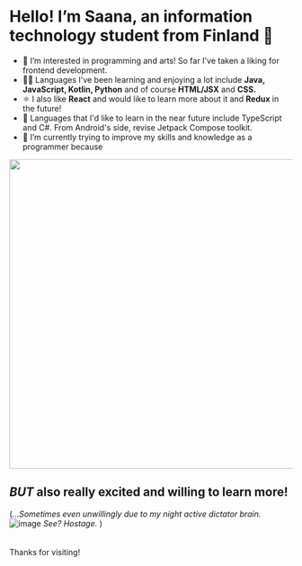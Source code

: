 # Hello! I’m Saana, an information technology student from Finland 👋
- 👀 I’m interested in programming and arts! So far I've taken a liking for frontend development.
- 👩‍💻 Languages I've been learning and enjoying a lot include **Java, JavaScript, Kotlin, Python** and of course **HTML/JSX** and **CSS.**
- ⚛️ I also like **React** and would like to learn more about it and **Redux** in the future!
- 📅 Languages that I'd like to learn in the near future include TypeScript and C#. From Android's side, revise Jetpack Compose toolkit.
- 🌱 I’m currently trying to improve my skills and knowledge as a programmer because  
 <img src="https://preview.redd.it/5bf79euj4k851.jpg?auto=webp&s=ed066127df565dd44ba9575c629354e155ed20f7" width="550"/>

## **_BUT_ also really excited and willing to learn more!** 
(_...Sometimes even unwillingly due to my night active dictator brain._ ![image](https://user-images.githubusercontent.com/78485555/202059112-14727fe5-b4e5-4148-bc42-909e30d1599e.png) _See? Hostage._
)
\
\
\
Thanks for visiting!

<!---
Saanah/Saanah is a ✨ special ✨ repository because its `README.md` (this file) appears on your GitHub profile.
You can click the Preview link to take a look at your changes.
--->
